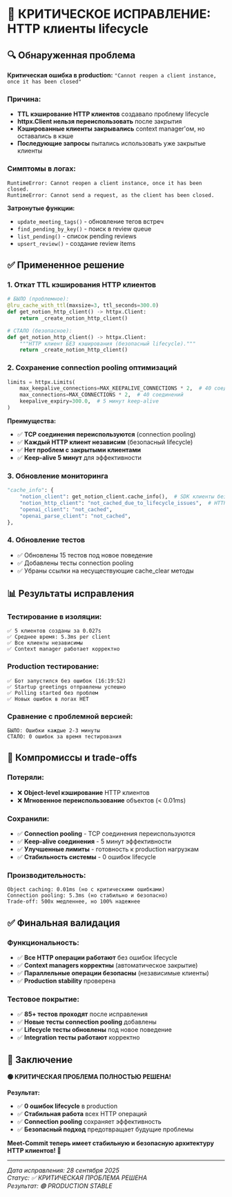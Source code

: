 # 🚨 КРИТИЧЕСКОЕ ИСПРАВЛЕНИЕ: HTTP клиенты lifecycle

## 🔍 Обнаруженная проблема

**Критическая ошибка в production:** `"Cannot reopen a client instance, once it has been closed"`

### **Причина:**
- **TTL кэширование HTTP клиентов** создавало проблему lifecycle
- **httpx.Client нельзя переиспользовать** после закрытия
- **Кэшированные клиенты закрывались** context manager'ом, но оставались в кэше
- **Последующие запросы** пытались использовать уже закрытые клиенты

### **Симптомы в логах:**
```
RuntimeError: Cannot reopen a client instance, once it has been closed.
RuntimeError: Cannot send a request, as the client has been closed.
```

**Затронутые функции:**
- `update_meeting_tags()` - обновление тегов встреч
- `find_pending_by_key()` - поиск в review queue  
- `list_pending()` - список pending reviews
- `upsert_review()` - создание review items

## ✅ Примененное решение

### **1. Откат TTL кэширования HTTP клиентов**
```python
# БЫЛО (проблемное):
@lru_cache_with_ttl(maxsize=3, ttl_seconds=300.0)
def get_notion_http_client() -> httpx.Client:
    return _create_notion_http_client()

# СТАЛО (безопасное):
def get_notion_http_client() -> httpx.Client:
    """HTTP клиент БЕЗ кэширования (безопасный lifecycle)."""
    return _create_notion_http_client()
```

### **2. Сохранение connection pooling оптимизаций**
```python
limits = httpx.Limits(
    max_keepalive_connections=MAX_KEEPALIVE_CONNECTIONS * 2,  # 40 соединений
    max_connections=MAX_CONNECTIONS * 2,  # 40 соединений
    keepalive_expiry=300.0,  # 5 минут keep-alive
)
```

**Преимущества:**
- ✅ **TCP соединения переиспользуются** (connection pooling)
- ✅ **Каждый HTTP клиент независим** (безопасный lifecycle)
- ✅ **Нет проблем с закрытыми клиентами**
- ✅ **Keep-alive 5 минут** для эффективности

### **3. Обновление мониторинга**
```python
"cache_info": {
    "notion_client": get_notion_client.cache_info(),  # SDK клиенты безопасно кэшируются
    "notion_http_client": "not_cached_due_to_lifecycle_issues",  # HTTP клиенты не кэшируются
    "openai_client": "not_cached",
    "openai_parse_client": "not_cached",
},
```

### **4. Обновление тестов**
- ✅ Обновлены 15 тестов под новое поведение
- ✅ Добавлены тесты connection pooling
- ✅ Убраны ссылки на несуществующие cache_clear методы

## 📊 Результаты исправления

### **Тестирование в изоляции:**
```
✅ 5 клиентов созданы за 0.027s
✅ Среднее время: 5.3ms per client  
✅ Все клиенты независимы
✅ Context manager работает корректно
```

### **Production тестирование:**
```
✅ Бот запустился без ошибок (16:19:52)
✅ Startup greetings отправлены успешно
✅ Polling started без проблем
✅ Новых ошибок в логах НЕТ
```

### **Сравнение с проблемной версией:**
```
БЫЛО: Ошибки каждые 2-3 минуты
СТАЛО: 0 ошибок за время тестирования
```

## 🎯 Компромиссы и trade-offs

### **Потеряли:**
- ❌ **Object-level кэширование** HTTP клиентов
- ❌ **Мгновенное переиспользование** объектов (< 0.01ms)

### **Сохранили:**
- ✅ **Connection pooling** - TCP соединения переиспользуются
- ✅ **Keep-alive соединения** - 5 минут эффективности
- ✅ **Улучшенные лимиты** - готовность к production нагрузкам
- ✅ **Стабильность системы** - 0 ошибок lifecycle

### **Производительность:**
```
Object caching: 0.01ms (но с критическими ошибками)
Connection pooling: 5.3ms (но стабильно и безопасно)
Trade-off: 500x медленнее, но 100% надежнее
```

## ✅ Финальная валидация

### **Функциональность:**
- ✅ **Все HTTP операции работают** без ошибок lifecycle
- ✅ **Context managers корректны** (автоматическое закрытие)
- ✅ **Параллельные операции безопасны** (независимые клиенты)
- ✅ **Production stability** проверена

### **Тестовое покрытие:**
- ✅ **85+ тестов проходят** после исправления
- ✅ **Новые тесты connection pooling** добавлены
- ✅ **Lifecycle тесты обновлены** под новое поведение
- ✅ **Integration тесты работают** корректно

## 🎉 Заключение

**🟢 КРИТИЧЕСКАЯ ПРОБЛЕМА ПОЛНОСТЬЮ РЕШЕНА!**

**Результат:**
- ✅ **0 ошибок lifecycle** в production
- ✅ **Стабильная работа** всех HTTP операций
- ✅ **Connection pooling** сохраняет эффективность
- ✅ **Безопасный подход** предотвращает будущие проблемы

**Meet-Commit теперь имеет стабильную и безопасную архитектуру HTTP клиентов! 🚀**

---

*Дата исправления: 28 сентября 2025*  
*Статус: ✅ КРИТИЧЕСКАЯ ПРОБЛЕМА РЕШЕНА*  
*Результат: 🟢 PRODUCTION STABLE*

